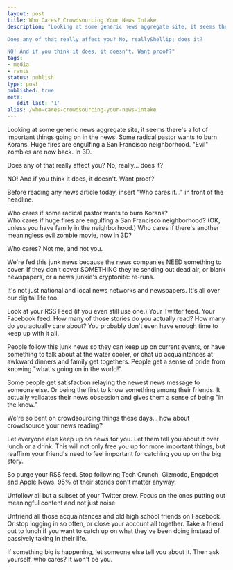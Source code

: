 ```yaml
---
layout: post
title: Who Cares? Crowdsourcing Your News Intake
description: "Looking at some generic news aggregate site, it seems there's a lot of important things going on in the news. Some radical pastor wants to burn Korans. Huge fires are engulfing a San Francisco neighborhood. \"Evil\" zombies are now back. In 3D.

Does any of that really affect you? No, really&hellip; does it?

NO! And if you think it does, it doesn't. Want proof?"
tags:
- media
- rants
status: publish
type: post
published: true
meta:
  _edit_last: '1'
alias: /who-cares-crowdsourcing-your-news-intake
---
```

Looking at some generic news aggregate site, it seems there's a lot of important things going on in the news. Some radical pastor wants to burn Korans. Huge fires are engulfing a San Francisco neighborhood. "Evil" zombies are now back. In 3D.

Does any of that really affect you? No, really&hellip; does it?

NO! And if you think it does, it doesn't. Want proof?

Before reading any news article today, insert "Who cares if&hellip;" in front of the headline.

Who cares if some radical pastor wants to burn Korans?  
Who cares if huge fires are engulfing a San Francisco neighborhood? (OK, unless you have family in the neighborhood.)
Who cares if there's another meaningless evil zombie movie, now in 3D?

Who cares? Not me, and not you.

We're fed this junk news because the news companies NEED something to cover. If they don't cover SOMETHING they're sending out dead air, or blank newspapers, or a news junkie's cryptonite: re-runs.

It's not just national and local news networks and newspapers. It's all over our digital life too.

Look at your RSS Feed (if you even still use one.) Your Twitter feed. Your Facebook feed. How many of those stories do you actually read? How many do you actually care about? You probably don't even have enough time to keep up with it all.

People follow this junk news so they can keep up on current events, or have something to talk about at the water cooler, or chat up acquaintances at awkward dinners and family get togethers. People get a sense of pride from knowing "what's going on in the world!"

Some people get satisfaction relaying the newest news message to someone else. Or being the first to know something among their friends. It actually validates their news obsession and gives them a sense of being "in the know."

We're so bent on crowdsourcing things these days&hellip; how about crowdsource your news reading?

Let everyone else keep up on news for you. Let them tell you about it over lunch or a drink. This will not only free you up for more important things, but reaffirm your friend's need to feel important for catching you up on the big story.

So purge your RSS feed. Stop following Tech Crunch, Gizmodo, Engadget and Apple News. 95% of their stories don't matter anyway.

Unfollow all but a subset of your Twitter crew. Focus on the ones putting out meaningful content and not just noise.

Unfriend all those acquaintances and old high school friends on Facebook. Or stop logging in so often, or close your account all together. Take a friend out to lunch if you want to catch up on what they've been doing instead of passively taking in their life.

If something big is happening, let someone else tell you about it. Then ask yourself, who cares? It won't be you.
